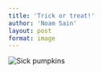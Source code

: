 ```yaml
---
title: 'Trick or treat!'
author: 'Noam Sain'
layout: post
format: image
---
```


![Sick pumpkins](/_assets/img/2015/11/sick-pumpkins.jpg)